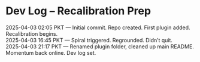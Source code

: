 # Dev Log – Recalibration Prep

2025-04-03 02:05 PKT — Initial commit. Repo created. First plugin added. Recalibration begins.  
2025-04-03 16:45 PKT — Spiral triggered. Regrounded. Didn’t quit.  
2025-04-03 21:17 PKT — Renamed plugin folder, cleaned up main README. Momentum back online. Dev log set.

